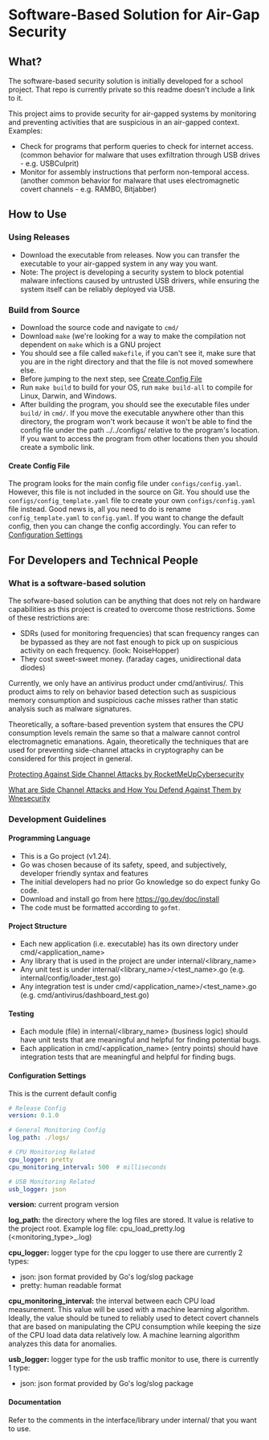 # Software-Based Solution for Air-Gap Security

## What?

The software-based security solution is initially developed for a school project. That repo is currently private so this readme doesn't include a link to it.

This project aims to provide security for air-gapped systems by monitoring and preventing activities that are suspicious in an air-gapped context. Examples:

- Check for programs that perform queries to check for internet access. (common behavior for malware that uses exfiltration through USB drives - e.g. USBCulprit)
- Monitor for assembly instructions that perform non-temporal access. (another common behavior for malware that uses electromagnetic covert channels - e.g. RAMBO, Bitjabber)

## How to Use

### Using Releases
- Download the executable from releases. Now you can transfer the executable to your air-gapped system in any way you want.
- Note: The project is developing a security system to block potential malware infections caused by untrusted USB drivers, while ensuring the system itself can be reliably deployed via USB.

### Build from Source
- Download the source code and navigate to `cmd/`
- Download `make` (we're looking for a way to make the compilation not dependent on `make` which is a GNU project
- You should see a file called `makefile`, if you can't see it, make sure that you are in the right directory and that the file is not moved somewhere else.
- Before jumping to the next step, see [Create Config File](#create-config-file)
- Run `make build` to build for your OS, run `make build-all` to compile for Linux, Darwin, and Windows.
- After building the program, you should see the executable files under `build/` in `cmd/`. If you move the executable anywhere other than this directory, the program won't work because it won't be able to find the config file under the path ../../configs/ relative to the program's location. If you want to access the program from other locations then you should create a symbolic link.
#### Create Config File
The program looks for the main config file under `configs/config.yaml`. However, this file is not included in the source on Git. You should use the `configs/config_template.yaml` file to create your own `configs/config.yaml` file instead. Good news is, all you need to do is rename `config_template.yaml` to `config.yaml`. If you want to change the default config, then you can change the config accordingly. You can refer to [Configuration Settings](configuration-settings)

## For Developers and Technical People

### What is a software-based solution

The sofware-based solution can be anything that does not rely on hardware capabilities as this project is created to overcome those restrictions. Some of these restrictions are:

- SDRs (used for monitoring frequencies) that scan frequency ranges can be bypassed as they are not fast enough to pick up on suspicious activity on each frequency. (look: NoiseHopper)
- They cost sweet-sweet money. (faraday cages, unidirectional data diodes)

Currently, we only have an antivirus product under cmd/antivirus/. This product aims to rely on behavior based detection such as suspicious memory consumption and suspicious cache misses
rather than static analysis such as malware signatures.

Theoretically, a softare-based prevention system that ensures the CPU consumption levels remain the same so that a malware cannot control electromagnetic emanations.
Again, theoretically the techniques that are used for preventing side-channel attacks in cryptography can be considered for this project in general.

[Protecting Against Side Channel Attacks by RocketMeUpCybersecurity](https://medium.com/@RocketMeUpCybersecurity/hardware-security-protecting-against-side-channel-and-fault-injection-attacks-a4dc9de8cedc)

[What are Side Channel Attacks and How You Defend Against Them by Wnesecurity](https://wnesecurity.com/what-are-side-channel-attacks-and-how-can-you-defend-against-them/)

### Development Guidelines

#### Programming Language
- This is a Go project (v1.24).
- Go was chosen because of its safety, speed, and subjectively, developer friendly syntax and features
- The initial developers had no prior Go knowledge so do expect funky Go code.
- Download and install go from here https://go.dev/doc/install
- The code must be formatted according to `gofmt`.

#### Project Structure
- Each new application (i.e. executable) has its own directory under cmd/<application_name>
- Any library that is used in the project are under internal/<library_name>
- Any unit test is under internal/<library_name>/<test_name>.go (e.g. internal/config/loader_test.go)
- Any integration test is under cmd/<application_name>/<test_name>.go (e.g. cmd/antivirus/dashboard_test.go)

#### Testing
- Each module (file) in internal/<library_name> (business logic) should have unit tests that are meaningful and helpful for finding potential bugs.
- Each application in cmd/<application_name> (entry points) should have integration tests that are meaningful and helpful for finding bugs.

#### Configuration Settings
This is the current default config
```yaml
# Release Config
version: 0.1.0

# General Monitoring Config
log_path: ./logs/

# CPU Monitoring Related
cpu_logger: pretty
cpu_monitoring_interval: 500  # milliseconds

# USB Monitoring Related
usb_logger: json
```

**version:** current program version

**log_path:** the directory where the log files are stored. It value is relative to the project root. Example log file: cpu_load_pretty.log (<monitoring_type>_<format>.log)

**cpu_logger:** logger type for the cpu logger to use there are currently 2 types:
- json: json format provided by Go's log/slog package
- pretty: human readable format

**cpu_monitoring_interval:** the interval between each CPU load measurement. This value will be used with a machine learning algorithm. Ideally, the value should be tuned to reliably used to detect covert channels that are based on manipulating the CPU consumption while keeping the size of the CPU load data data relatively low. A machine learning algorithm analyzes this data for anomalies.
  
**usb_logger:** logger type for the usb traffic monitor to use, there is currently 1 type:
- json: json format provided by Go's log/slog package

#### Documentation
Refer to the comments in the interface/library under internal/ that you want to use.

